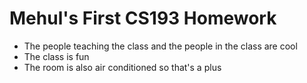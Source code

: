 # Mehul's First CS193 Homework

- The people teaching the class and the people in the class are cool
- The class is fun 
- The room is also air conditioned so that's a plus
